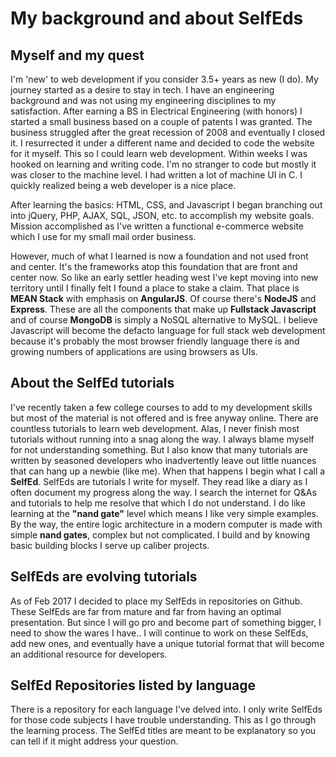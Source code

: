 # My background and about SelfEds

## Myself and my quest 
I'm 'new' to web development if you consider 3.5+ years as new (I do). My journey started as a desire to stay in tech. I have an engineering background and was not using my engineering disciplines to my satisfaction. After earning a BS in Electrical Engineering (with honors) I started a small business based on a couple of patents I was granted. The business struggled after the great recession of 2008 and eventually I closed it. I resurrected it under a different name and decided to code the website for it myself. This so I could learn web development. Within weeks I was hooked on learning and writing code. I'm no stranger to code but mostly it was closer to the machine level. I had written a lot of machine UI in C. I quickly realized being a web developer is a nice place.

After learning the basics: HTML, CSS, and Javascript I began branching out into jQuery, PHP, AJAX, SQL, JSON, etc. to accomplish my website goals. Mission accomplished as I've written a functional e-commerce website which I use for my small mail order business. 

However, much of what I learned is now a foundation and not used front and center. It's the frameworks atop this foundation that are front and center now. So like an early settler heading west I've kept moving into new territory until I finally felt I found a place to stake a claim. That place is **MEAN Stack** with emphasis on **AngularJS**. Of course there's **NodeJS** and **Express**. These are all the components that make up **Fullstack Javascript** and of course **MongoDB** is simply a NoSQL alternative to MySQL. I believe Javascript will become the defacto language for full stack web development because it's probably the most browser friendly language there is and growing numbers of applications are using browsers as UIs.

## About the SelfEd tutorials
I've recently taken a few college courses to add to my development skills but most of the material is not offered and is free anyway online. There are countless tutorials to learn web development. Alas, I never finish most tutorials without running into a snag along the way. I always blame myself for not understanding something. But I also know that many tutorials are written by seasoned developers who inadvertently leave out little nuances that can hang up a newbie (like me). When that happens I begin what I call a **SelfEd**. SelfEds are tutorials I write for myself. They read like a diary as I often document my progress along the way. I search the internet for Q&As and tutorials to help me resolve that which I do not understand. I do like learning at the **"nand gate"** level which means I like very simple examples. By the way, the entire logic architecture in a modern computer is made with simple **nand gates**, complex but not complicated. I build and by knowing basic building blocks I serve up caliber projects.  

## SelfEds are evolving tutorials
As of Feb 2017 I decided to place my SelfEds in repositories on Github. These SelfEds are far from mature and far from having an optimal presentation. But since I will go pro and become part of something bigger, I need to show the wares I have.. I will continue to work on these SelfEds, add new ones, and eventually have a unique tutorial format that will become an additional resource for developers. 

## SelfEd Repositories listed by language
There is a repository for each language I've delved into. I only write SelfEds for those code subjects I have trouble understanding. This as I go through the learning process. The SelfEd titles are meant to be explanatory so you can tell if it might address your question.  

